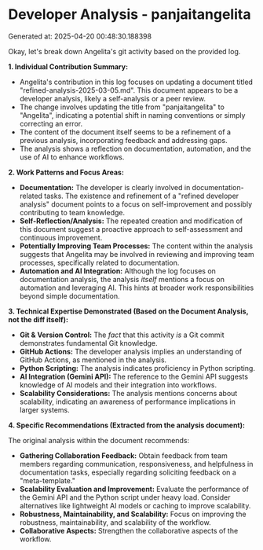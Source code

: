 # Developer Analysis - panjaitangelita
Generated at: 2025-04-20 00:48:30.188398

Okay, let's break down Angelita's git activity based on the provided log.

**1. Individual Contribution Summary:**

*   Angelita's contribution in this log focuses on updating a document titled "refined-analysis-2025-03-05.md". This document appears to be a developer analysis, likely a self-analysis or a peer review.
*   The change involves updating the title from "panjaitangelita" to "Angelita", indicating a potential shift in naming conventions or simply correcting an error.
*   The content of the document itself seems to be a refinement of a previous analysis, incorporating feedback and addressing gaps.
*   The analysis shows a reflection on documentation, automation, and the use of AI to enhance workflows.

**2. Work Patterns and Focus Areas:**

*   **Documentation:** The developer is clearly involved in documentation-related tasks. The existence and refinement of a "refined developer analysis" document points to a focus on self-improvement and possibly contributing to team knowledge.
*   **Self-Reflection/Analysis:**  The repeated creation and modification of this document suggest a proactive approach to self-assessment and continuous improvement.
*   **Potentially Improving Team Processes:** The content within the analysis suggests that Angelita may be involved in reviewing and improving team processes, specifically related to documentation.
*   **Automation and AI Integration:** Although the log focuses on documentation analysis, the analysis *itself* mentions a focus on automation and leveraging AI.  This hints at broader work responsibilities beyond simple documentation.

**3. Technical Expertise Demonstrated (Based on the Document Analysis, not the diff itself):**

*   **Git & Version Control:**  The *fact* that this activity *is* a Git commit demonstrates fundamental Git knowledge.
*   **GitHub Actions:** The developer analysis implies an understanding of GitHub Actions, as mentioned in the analysis.
*   **Python Scripting:** The analysis indicates proficiency in Python scripting.
*   **AI Integration (Gemini API):**  The reference to the Gemini API suggests knowledge of AI models and their integration into workflows.
*   **Scalability Considerations:**  The analysis mentions concerns about scalability, indicating an awareness of performance implications in larger systems.

**4. Specific Recommendations (Extracted from the analysis document):**

The original analysis within the document recommends:

*   **Gathering Collaboration Feedback:** Obtain feedback from team members regarding communication, responsiveness, and helpfulness in documentation tasks, especially regarding soliciting feedback on a "meta-template."
*   **Scalability Evaluation and Improvement:** Evaluate the performance of the Gemini API and the Python script under heavy load. Consider alternatives like lightweight AI models or caching to improve scalability.
*   **Robustness, Maintainability, and Scalability:** Focus on improving the robustness, maintainability, and scalability of the workflow.
*   **Collaborative Aspects:**  Strengthen the collaborative aspects of the workflow.
